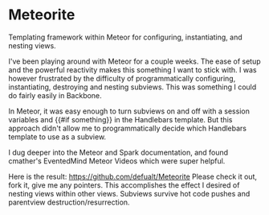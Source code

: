 Meteorite
=========

Templating framework within Meteor for configuring, instantiating, and nesting views.


I've been playing around with Meteor for a couple weeks.  The ease of setup and the powerful reactivity makes this something I want to stick with.  I was however frustrated by the difficulty of programmatically configuring, instantiating, destroying and nesting subviews.  This was something I could do fairly easily in Backbone.  

In Meteor, it was easy enough to turn subviews on and off with a session variables and {{#if something}} in the Handlebars template.  But this approach didn't allow me to programmatically decide which Handlebars template to use as a subview.  

I dug deeper into the Meteor and Spark documentation, and found cmather's EventedMind Meteor Videos which were super helpful.

Here is the result:  https://github.com/defualt/Meteorite
Please check it out, fork it, give me any pointers.  This accomplishes the effect I desired of nesting views within other views.  Subviews survive hot code pushes and parentview destruction/resurrection.  
